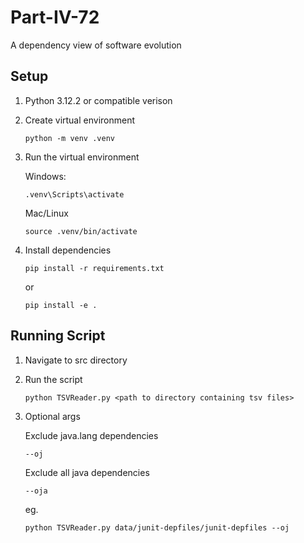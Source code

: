 # Part-IV-72
A dependency view of software evolution

## Setup

1. Python 3.12.2 or compatible verison

2. Create virtual environment
    ```
    python -m venv .venv
    ```

3. Run the virtual environment

    Windows:
    ```
    .venv\Scripts\activate
    ```

    Mac/Linux
    ```
    source .venv/bin/activate
    ```

4. Install dependencies
    ```
    pip install -r requirements.txt
    ```
    or

    ```
    pip install -e .
    ```

## Running Script

1. Navigate to src directory

2. Run the script
    ```
    python TSVReader.py <path to directory containing tsv files> 
    ```
3. Optional args

    Exclude java.lang dependencies
    ```
    --oj
    ```

    Exclude all java dependencies
    ```
    --oja
    ```

    eg.
    ```
    python TSVReader.py data/junit-depfiles/junit-depfiles --oj
    ```


    
